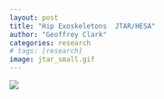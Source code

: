 ```yaml
---
layout: post
title: "Hip Exoskeletons  JTAR/HESA"
author: "Geoffrey Clark"
categories: research
# tags: [research]
image: jtar_small.gif
---
```


![](/assets/img/jtar_small.gif)
<!-- important stuff at springactive, hip exo  -->